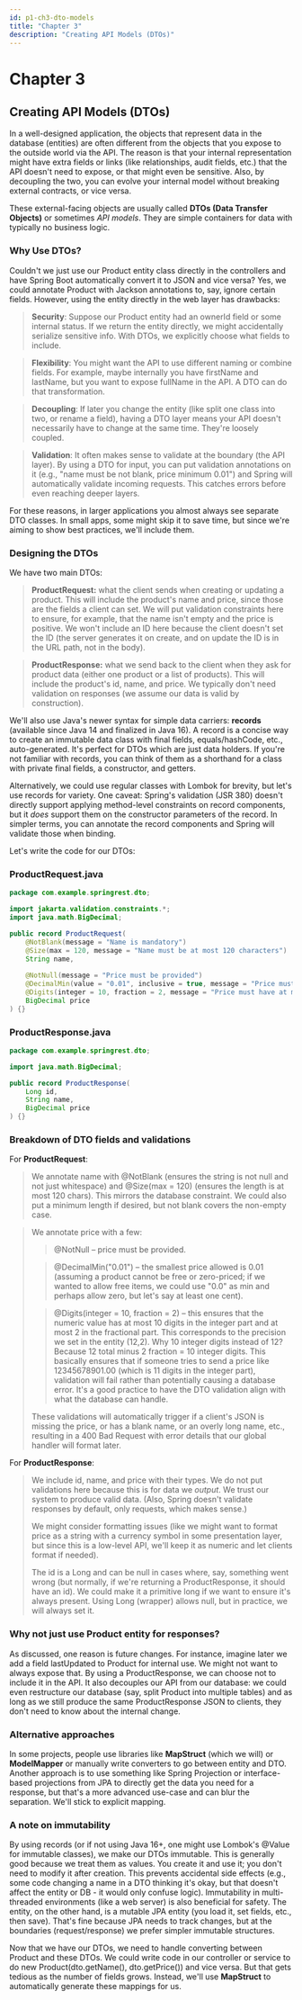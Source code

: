 ```yaml
---
id: p1-ch3-dto-models
title: "Chapter 3"
description: "Creating API Models (DTOs)"
---
```

# Chapter 3

## **Creating API Models (DTOs)**

In a well-designed application, the objects that represent data in the database (entities) are often different from the objects that you expose to the outside world via the API. The reason is that your internal representation might have extra fields or links (like relationships, audit fields, etc.) that the API doesn<span dir="rtl">'</span>t need to expose, or that might even be sensitive. Also, by decoupling the two, you can evolve your internal model without breaking external contracts, or vice versa.

These external-facing objects are usually called **DTOs (Data Transfer Objects)** or sometimes *API models*. They are simple containers for data with typically no business logic.

### Why Use DTOs?

Couldn<span dir="rtl">'</span>t we just use our Product entity class directly in the controllers and have Spring Boot automatically convert it to JSON and vice versa? Yes, we could annotate Product with Jackson annotations to, say, ignore certain fields. However, using the entity directly in the web layer has drawbacks:

> **Security**: Suppose our Product entity had an ownerId field or some internal status. If we return the entity directly, we might accidentally serialize sensitive info. With DTOs, we explicitly choose what fields to include.

> **Flexibility**: You might want the API to use different naming or combine fields. For example, maybe internally you have firstName and lastName, but you want to expose fullName in the API. A DTO can do that transformation.

> **Decoupling**: If later you change the entity (like split one class into two, or rename a field), having a DTO layer means your API doesn<span dir="rtl">'</span>t necessarily have to change at the same time. They<span dir="rtl">'</span>re loosely coupled.

> **Validation**: It often makes sense to validate at the boundary (the API layer). By using a DTO for input, you can put validation annotations on it (e.g., <span dir="rtl">"</span>name must be not blank, price minimum 0.01") and Spring will automatically validate incoming requests. This catches errors before even reaching deeper layers.

For these reasons, in larger applications you almost always see separate DTO classes. In small apps, some might skip it to save time, but since we<span dir="rtl">'</span>re aiming to show best practices, we<span dir="rtl">'</span>ll include them.

### Designing the DTOs

We have two main DTOs:

> **ProductRequest:** what the client sends when creating or updating a product. This will include the product<span dir="rtl">'</span>s name and price, since those are the fields a client can set. We will put validation constraints here to ensure, for example, that the name isn<span dir="rtl">'</span>t empty and the price is positive. We won<span dir="rtl">'</span>t include an ID here because the client doesn<span dir="rtl">'</span>t set the ID (the server generates it on create, and on update the ID is in the URL path, not in the body).

> **ProductResponse:** what we send back to the client when they ask for product data (either one product or a list of products). This will include the product<span dir="rtl">'</span>s id, name, and price. We typically don<span dir="rtl">'</span>t need validation on responses (we assume our data is valid by construction).

We<span dir="rtl">'</span>ll also use Java<span dir="rtl">'</span>s newer syntax for simple data carriers: **records** (available since Java 14 and finalized in Java 16). A record is a concise way to create an immutable data class with final fields, equals/hashCode, etc., auto-generated. It<span dir="rtl">'</span>s perfect for DTOs which are just data holders. If you<span dir="rtl">'</span>re not familiar with records, you can think of them as a shorthand for a class with private final fields, a constructor, and getters.

Alternatively, we could use regular classes with Lombok for brevity, but let<span dir="rtl">'</span>s use records for variety. One caveat: Spring<span dir="rtl">'</span>s validation (JSR 380) doesn<span dir="rtl">'</span>t directly support applying method-level constraints on record components, but it *does* support them on the constructor parameters of the record. In simpler terms, you can annotate the record components and Spring will validate those when binding.

Let<span dir="rtl">'</span>s write the code for our DTOs:

### **ProductRequest.java**

```java
package com.example.springrest.dto;

import jakarta.validation.constraints.*;
import java.math.BigDecimal;

public record ProductRequest(
    @NotBlank(message = "Name is mandatory")
    @Size(max = 120, message = "Name must be at most 120 characters")
    String name,
    
    @NotNull(message = "Price must be provided")
    @DecimalMin(value = "0.01", inclusive = true, message = "Price must be greater than 0")
    @Digits(integer = 10, fraction = 2, message = "Price must have at most 2 decimal places")
    BigDecimal price
) {}
```

### **ProductResponse.java**

```java
package com.example.springrest.dto;

import java.math.BigDecimal;

public record ProductResponse(
    Long id,
    String name,
    BigDecimal price
) {}
```

### Breakdown of DTO fields and validations

For **ProductRequest**:

> We annotate name with @NotBlank (ensures the string is not null and not just whitespace) and @Size(max = 120) (ensures the length is at most 120 chars). This mirrors the database constraint. We could also put a minimum length if desired, but not blank covers the non-empty case.

> We annotate price with a few:
>
>> @NotNull – price must be provided.
>
>> @DecimalMin("0.01") – the smallest price allowed is 0.01 (assuming a product cannot be free or zero-priced; if we wanted to allow free items, we could use <span dir="rtl">"</span>0.0" as min and perhaps allow zero, but let<span dir="rtl">'</span>s say at least one cent).
>
>> @Digits(integer = 10, fraction = 2) – this ensures that the numeric value has at most 10 digits in the integer part and at most 2 in the fractional part. This corresponds to the precision we set in the entity (12,2). Why 10 integer digits instead of 12? Because 12 total minus 2 fraction = 10 integer digits. This basically ensures that if someone tries to send a price like 12345678901.00 (which is 11 digits in the integer part), validation will fail rather than potentially causing a database error. It<span dir="rtl">'</span>s a good practice to have the DTO validation align with what the database can handle.
>
> These validations will automatically trigger if a client<span dir="rtl">'</span>s JSON is missing the price, or has a blank name, or an overly long name, etc., resulting in a 400 Bad Request with error details that our global handler will format later.

For **ProductResponse**:

> We include id, name, and price with their types. We do not put validations here because this is for data we *output*. We trust our system to produce valid data. (Also, Spring doesn<span dir="rtl">'</span>t validate responses by default, only requests, which makes sense.)
>
> We might consider formatting issues (like we might want to format price as a string with a currency symbol in some presentation layer, but since this is a low-level API, we<span dir="rtl">'</span>ll keep it as numeric and let clients format if needed).
>
> The id is a Long and can be null in cases where, say, something went wrong (but normally, if we<span dir="rtl">'</span>re returning a ProductResponse, it should have an id). We could make it a primitive long if we want to ensure it<span dir="rtl">'</span>s always present. Using Long (wrapper) allows null, but in practice, we will always set it.

### Why not just use Product entity for responses?
As discussed, one reason is future changes. For instance, imagine later we add a field lastUpdated to Product for internal use. We might not want to always expose that. By using a ProductResponse, we can choose not to include it in the API. It also decouples our API from our database: we could even restructure our database (say, split Product into multiple tables) and as long as we still produce the same ProductResponse JSON to clients, they don<span dir="rtl">'</span>t need to know about the internal change.

### Alternative approaches
In some projects, people use libraries like **MapStruct** (which we will) or **ModelMapper** or manually write converters to go between entity and DTO. Another approach is to use something like Spring Projection or interface-based projections from JPA to directly get the data you need for a response, but that<span dir="rtl">'</span>s a more advanced use-case and can blur the separation. We<span dir="rtl">'</span>ll stick to explicit mapping.

### A note on immutability
By using records (or if not using Java 16+, one might use Lombok<span dir="rtl">'</span>s @Value for immutable classes), we make our DTOs immutable. This is generally good because we treat them as values. You create it and use it; you don<span dir="rtl">'</span>t need to modify it after creation. This prevents accidental side effects (e.g., some code changing a name in a DTO thinking it<span dir="rtl">'</span>s okay, but that doesn<span dir="rtl">'</span>t affect the entity or DB - it would only confuse logic). Immutability in multi-threaded environments (like a web server) is also beneficial for safety. The entity, on the other hand, is a mutable JPA entity (you load it, set fields, etc., then save). That<span dir="rtl">'</span>s fine because JPA needs to track changes, but at the boundaries (request/response) we prefer simpler immutable structures.

Now that we have our DTOs, we need to handle converting between Product and these DTOs. We could write code in our controller or service to do new Product(dto.getName(), dto.getPrice()) and vice versa. But that gets tedious as the number of fields grows. Instead, we<span dir="rtl">'</span>ll use **MapStruct** to automatically generate these mappings for us.
